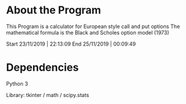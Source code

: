 # About the Program

This Program is a calculator for European style call and put options
The mathematical formula is the Black and Scholes option model (1973)

Start         23/11/2019 | 22:13:09
End           25/11/2019 | 00:09:49

# Dependencies
Python 3

Library: tkinter / math / scipy.stats
